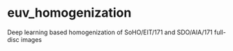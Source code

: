 # euv_homogenization
Deep learning based homogenization of SoHO/EIT/171 and SDO/AIA/171 full-disc images
